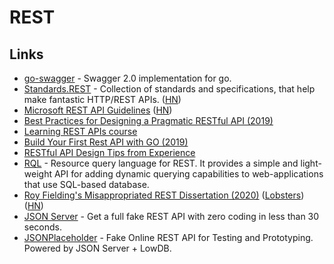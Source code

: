 # REST

## Links

* [go-swagger](https://github.com/go-swagger/go-swagger) - Swagger 2.0 implementation for go.
* [Standards.REST](http://standards.rest/) - Collection of standards and specifications, that help make fantastic HTTP/REST APIs. \([HN](https://news.ycombinator.com/item?id=19943008)\)
* [Microsoft REST API Guidelines](https://github.com/Microsoft/api-guidelines/blob/master/Guidelines.md) \([HN](https://news.ycombinator.com/item?id=21609807)\)
* [Best Practices for Designing a Pragmatic RESTful API \(2019\)](https://www.vinaysahni.com/best-practices-for-a-pragmatic-restful-api)
* [Learning REST APIs course](https://www.linkedin.com/learning/learning-rest-apis)
* [Build Your First Rest API with GO \(2019\)](https://dev.to/moficodes/build-your-first-rest-api-with-go-2gcj)
* [RESTful API Design Tips from Experience](https://github.com/ptboyer/restful-api-design-tips)
* [RQL](https://github.com/a8m/rql) - Resource query language for REST. It provides a simple and light-weight API for adding dynamic querying capabilities to web-applications that use SQL-based database.
* [Roy Fielding's Misappropriated REST Dissertation \(2020\)](https://twobithistory.org/2020/06/28/rest.html) \([Lobsters](https://lobste.rs/s/rbom5a/roy_fielding_s_misappropriated_rest)\) \([HN](https://news.ycombinator.com/item?id=23670238)\)
* [JSON Server](https://github.com/typicode/json-server) - Get a full fake REST API with zero coding in less than 30 seconds.
* [JSONPlaceholder](https://jsonplaceholder.typicode.com/) - Fake Online REST API for Testing and Prototyping. Powered by JSON Server + LowDB.

